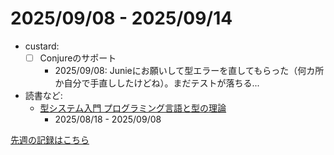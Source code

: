 # 2025/09/08 - 2025/09/14

- custard:
    - [ ] Conjureのサポート
        - 2025/09/08: Junieにお願いして型エラーを直してもらった（何カ所か自分で手直ししたけどね）。まだテストが落ちる...
- 読書など:
    - [型システム入門 プログラミング言語と型の理論](https://www.ohmsha.co.jp/book/9784274069116/)
        - 2025/08/18 - 2025/09/08

[先週の記録はこちら](https://github.com/igrep/daily-commits/blob/4abdf26bf62f182be3ed90406d5d3b91adb78f19/yesterday.md)

